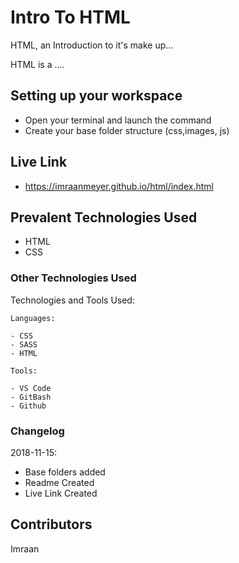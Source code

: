 # Intro To HTML

HTML, an Introduction to it's make up...

HTML is a ....

## Setting up your workspace

- Open your terminal and launch the command
- Create your base folder structure (css,images, js)

## Live Link
- https://imraanmeyer.github.io/html/index.html

## Prevalent Technologies Used

 - HTML
 - CSS


### Other Technologies Used

Technologies and Tools Used:

```
Languages:

- CSS
- SASS
- HTML

```
```
Tools:

- VS Code
- GitBash
- Github

```

### Changelog

2018-11-15:
- Base folders added
- Readme Created
- Live Link Created

## Contributors

Imraan
